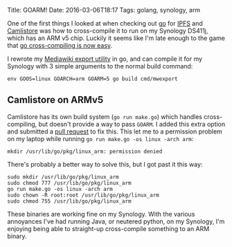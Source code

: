 Title: GOARM!
Date: 2016-03-06T18:17
Tags: golang, synology, arm

One of the first things I looked at when checking out [go][golang] for [IPFS][blog-post-ipfs] and [Camlistore][blog-post-camlistore] was how to cross-compile it to run on my Synology DS411j, which has an ARM v5 chip. Luckily it seems like I'm late enough to the game that [go cross-compiling is now easy][cross-compile].

I rewrote my [Mediawiki export utility][mediawiki-export] in go, and can compile it for my Synology with 3 simple arguments to the normal build command:

    env GOOS=linux GOARCH=arm GOARM=5 go build cmd/mwexport


## Camlistore on ARMv5

Camlistore has its own build system (`go run make.go`) which handles cross-compiling, but doesn't provide a way to pass `GOARM`. I added this extra option and submitted a [pull request][camlistore-pull-request] to fix this. This let me to a permission problem on my laptop while running `go run make.go -os linux -arch arm`:

    mkdir /usr/lib/go/pkg/linux_arm: permission denied

There's probably a better way to solve this, but I got past it this way:

    sudo mkdir /usr/lib/go/pkg/linux_arm
    sudo chmod 777 /usr/lib/go/pkg/linux_arm
    go run make.go -os linux -arch arm
    sudo chown -R root:root /usr/lib/go/pkg/linux_arm
    sudo chmod 755 /usr/lib/go/pkg/linux_arm

These binaries are working fine on my Synology. With the various annoyances I've had running Java, or neutered python, on my Synology, I'm enjoying being able to straight-up cross-compile something to an ARM binary.

[golang]: https://golang.org/
[blog-post-ipfs]: /blog/2015/10/25/inter-planetary-file-system/
[blog-post-camlistore]: /blog/2016/03/06/camlistore/
[cross-compile]: http://dave.cheney.net/2015/03/03/cross-compilation-just-got-a-whole-lot-better-in-go-1-5
[mediawiki-export]: https://github.com/stevearm/mediawiki-export
[camlistore-pull-request]: https://camlistore-review.googlesource.com/#/c/6066/
